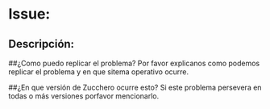 # Issue:
## Descripción:
##¿Como puedo replicar el problema?
Por favor explicanos como podemos replicar el problema y en que sitema operativo ocurre.

##¿En que versión de Zucchero ocurre esto?
Si este problema persevera en todas o más versiones porfavor mencionarlo.

